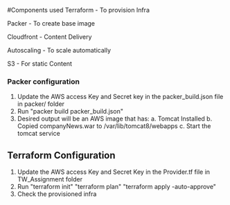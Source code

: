 #Components used
Terraform - To provision Infra


Packer - To create base image

Cloudfront - Content Delivery


Autoscaling - To scale automatically


S3 - For static Content



### Packer configuration
1. Update the AWS access Key and Secret key in the packer_build.json file in packer/ folder
2. Run "packer build packer_build.json"
3. Desired output will be an AWS image that has:
            a. Tomcat Installed
            b. Copied companyNews.war to /var/lib/tomcat8/webapps
            c. Start the tomcat service

## Terraform Configuration
1. Update the AWS access Key and Secret Key in the Provider.tf file in TW_Assignment folder
2. Run
    "terraform init"
    "terraform plan"
    "terraform apply -auto-approve"
3. Check the provisioned infra
